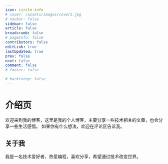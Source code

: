 ```yaml
---
icon: circle-info
# cover: /assets/images/cover3.jpg
# navbar: false
sidebar: false
article: false
breadcrumb: false
# pageInfo: false
contributors: false
editLink: true
lastUpdated: true
prev: false
next: false
comment: false
# footer: false

# backtotop: false
---
```


# 介绍页

欢迎来到我的博客，这里是我的个人博客，主要分享一些技术相关的文章，也会分享一些生活感悟。
如果你有什么想法，欢迎在评论区告诉我。

## 关于我

我是一名技术爱好者，热爱编程，喜欢分享，希望通过技术改变世界。
